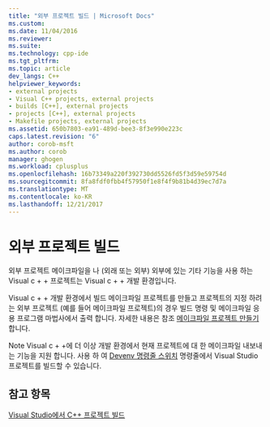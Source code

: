 ```yaml
---
title: "외부 프로젝트 빌드 | Microsoft Docs"
ms.custom: 
ms.date: 11/04/2016
ms.reviewer: 
ms.suite: 
ms.technology: cpp-ide
ms.tgt_pltfrm: 
ms.topic: article
dev_langs: C++
helpviewer_keywords:
- external projects
- Visual C++ projects, external projects
- builds [C++], external projects
- projects [C++], external projects
- Makefile projects, external projects
ms.assetid: 650b7803-ea91-489d-bee3-8f3e990e223c
caps.latest.revision: "6"
author: corob-msft
ms.author: corob
manager: ghogen
ms.workload: cplusplus
ms.openlocfilehash: 16b73349a220f392730dd5526fd5f3d59e59754d
ms.sourcegitcommit: 8fa8fdf0fbb4f57950f1e8f4f9b81b4d39ec7d7a
ms.translationtype: MT
ms.contentlocale: ko-KR
ms.lasthandoff: 12/21/2017
---
```

# <a name="building-external-projects"></a>외부 프로젝트 빌드
외부 프로젝트 메이크파일을 나 (외래 또는 외부) 외부에 있는 기타 기능을 사용 하는 Visual c + + 프로젝트는 Visual c + + 개발 환경입니다.  
  
 Visual c + + 개발 환경에서 빌드 메이크파일 프로젝트를 만들고 프로젝트의 지정 하려는 외부 프로젝트 (예를 들어 메이크파일 프로젝트)의 경우 빌드 명령 및 메이크파일 응용 프로그램 마법사에서 출력 합니다. 자세한 내용은 참조 [메이크파일 프로젝트 만들기](../ide/creating-a-makefile-project.md)합니다.  
  
 Note Visual c + +에 더 이상 개발 환경에서 현재 프로젝트에 대 한 메이크파일 내보내는 기능을 지원 합니다. 사용 하 여 [Devenv 명령줄 스위치](/visualstudio/ide/reference/devenv-command-line-switches) 명령줄에서 Visual Studio 프로젝트를 빌드할 수 있습니다.  
  
## <a name="see-also"></a>참고 항목  
 [Visual Studio에서 C++ 프로젝트 빌드](../ide/building-cpp-projects-in-visual-studio.md)